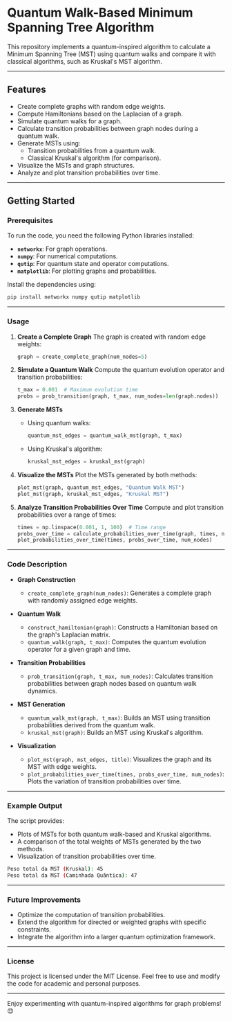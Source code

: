 # Quantum Walk-Based Minimum Spanning Tree Algorithm

This repository implements a quantum-inspired algorithm to calculate a Minimum Spanning Tree (MST) using quantum walks and compare it with classical algorithms, such as Kruskal's MST algorithm.

---

## **Features**
- Create complete graphs with random edge weights.
- Compute Hamiltonians based on the Laplacian of a graph.
- Simulate quantum walks for a graph.
- Calculate transition probabilities between graph nodes during a quantum walk.
- Generate MSTs using:
  - Transition probabilities from a quantum walk.
  - Classical Kruskal's algorithm (for comparison).
- Visualize the MSTs and graph structures.
- Analyze and plot transition probabilities over time.

---

## **Getting Started**

### **Prerequisites**
To run the code, you need the following Python libraries installed:
- **`networkx`**: For graph operations.
- **`numpy`**: For numerical computations.
- **`qutip`**: For quantum state and operator computations.
- **`matplotlib`**: For plotting graphs and probabilities.

Install the dependencies using:
```bash
pip install networkx numpy qutip matplotlib
```

---

### **Usage**

1. **Create a Complete Graph**
   The graph is created with random edge weights:
   ```python
   graph = create_complete_graph(num_nodes=5)
   ```

2. **Simulate a Quantum Walk**
   Compute the quantum evolution operator and transition probabilities:
   ```python
   t_max = 0.001  # Maximum evolution time
   probs = prob_transition(graph, t_max, num_nodes=len(graph.nodes))
   ```

3. **Generate MSTs**
   - Using quantum walks:
     ```python
     quantum_mst_edges = quantum_walk_mst(graph, t_max)
     ```
   - Using Kruskal's algorithm:
     ```python
     kruskal_mst_edges = kruskal_mst(graph)
     ```

4. **Visualize the MSTs**
   Plot the MSTs generated by both methods:
   ```python
   plot_mst(graph, quantum_mst_edges, "Quantum Walk MST")
   plot_mst(graph, kruskal_mst_edges, "Kruskal MST")
   ```

5. **Analyze Transition Probabilities Over Time**
   Compute and plot transition probabilities over a range of times:
   ```python
   times = np.linspace(0.001, 1, 100)  # Time range
   probs_over_time = calculate_probabilities_over_time(graph, times, num_nodes)
   plot_probabilities_over_time(times, probs_over_time, num_nodes)
   ```

---

### **Code Description**

- **Graph Construction**
  - `create_complete_graph(num_nodes)`: Generates a complete graph with randomly assigned edge weights.

- **Quantum Walk**
  - `construct_hamiltonian(graph)`: Constructs a Hamiltonian based on the graph's Laplacian matrix.
  - `quantum_walk(graph, t_max)`: Computes the quantum evolution operator for a given graph and time.

- **Transition Probabilities**
  - `prob_transition(graph, t_max, num_nodes)`: Calculates transition probabilities between graph nodes based on quantum walk dynamics.

- **MST Generation**
  - `quantum_walk_mst(graph, t_max)`: Builds an MST using transition probabilities derived from the quantum walk.
  - `kruskal_mst(graph)`: Builds an MST using Kruskal's algorithm.

- **Visualization**
  - `plot_mst(graph, mst_edges, title)`: Visualizes the graph and its MST with edge weights.
  - `plot_probabilities_over_time(times, probs_over_time, num_nodes)`: Plots the variation of transition probabilities over time.

---

### **Example Output**
The script provides:
- Plots of MSTs for both quantum walk-based and Kruskal algorithms.
- A comparison of the total weights of MSTs generated by the two methods.
- Visualization of transition probabilities over time.

```bash
Peso total da MST (Kruskal): 45
Peso total da MST (Caminhada Quântica): 47
```

---

### **Future Improvements**
- Optimize the computation of transition probabilities.
- Extend the algorithm for directed or weighted graphs with specific constraints.
- Integrate the algorithm into a larger quantum optimization framework.

---

### **License**
This project is licensed under the MIT License. Feel free to use and modify the code for academic and personal purposes.

---

Enjoy experimenting with quantum-inspired algorithms for graph problems! 😊

